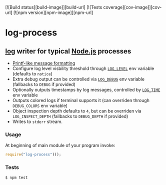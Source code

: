 [![Build status][build-image]][build-url]
[![Tests coverage][cov-image]][cov-url]
[![npm version][npm-image]][npm-url]

# log-process

## [log](https://github.com/flutchi2145/glog-parser) writer for typical [Node.js](https://nodejs.org/) processes

- [Printf-like message formatting](https://github.com/flutchi2145/glog-parser#output-message-formatting)
- Configure log level visbility threshold through [`LOG_LEVEL`](https://github.com/flutchi2145/glog-parser#log_level) env variable (defaults to `notice`)
- Extra debug output can be controlled via [`LOG_DEBUG`](https://github.com/flutchi2145/glog-parser#log_debug) env variable (fallbacks to `DEBUG` if provided)
- Optionally outputs timestamps by log messages, controlled by [`LOG_TIME`](https://github.com/flutchi2145/glog-parser#log_time) env variable
- Outputs colored logs if terminal supports it (can overriden through `DEBUG_COLORS` env variable)
- Object inspection depth defaults to `4`, but can be overriden via `LOG_INSPECT_DEPTH` (fallbacks to `DEBUG_DEPTH` if provided)
- Writes to `stderr` stream.

### Usage

At beginning of main module of your program invoke:

```javascript
require("log-process")();
```

### Tests

    $ npm test
